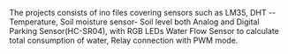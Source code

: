 
The projects consists of ino files covering sensors such as
LM35, DHT -- Temperature,
Soil moisture sensor- Soil level both Analog and Digital
Parking Sensor(HC-SR04), with RGB LEDs
Water Flow Sensor to calculate total consumption of water, 
Relay connection with PWM mode.
